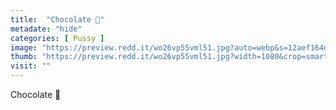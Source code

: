 ```yaml
---
title:  "Chocolate 🍫"
metadate: "hide"
categories: [ Pussy ]
image: "https://preview.redd.it/wo26vp55vml51.jpg?auto=webp&s=12aef164d6aabcc097ce59cabf277c687ec77a6d"
thumb: "https://preview.redd.it/wo26vp55vml51.jpg?width=1080&crop=smart&auto=webp&s=a3098374ef9b1f01b67d56bf309c21d3a4f9e8ea"
visit: ""
---
```

Chocolate 🍫
